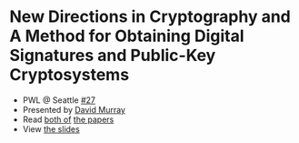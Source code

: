 # New Directions in Cryptography and A Method for Obtaining Digital Signatures and Public-Key Cryptosystems

- PWL @ Seattle [#27](https://www.meetup.com/Papers-We-Love-Seattle/events/235992744/)
- Presented by [David Murray](https://twitter.com/fernomac)
- Read [both of](https://www.cs.upc.edu/~diaz/diffie.hellman.pdf) [the papers](http://people.csail.mit.edu/rivest/Rsapaper.pdf)
- View [the slides](https://github.com/papers-we-love/seattle/blob/master/new-directions-in-crypto/pwl-27-slides.pdf)
